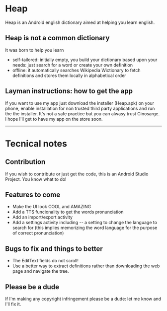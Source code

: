 # Heap
Heap is an Android english dictionary aimed at helping you learn english.

## Heap is not a common dictionary
It was born to help you learn
- self-tailored: initially empty, you build your dictionary based upon your needs: just search for a word or create your own definition
- offline: it automatically searches Wikipedia Wictionary to fetch definitions and stores them locally in alphabetical order

## Layman instructions: how to get the app
If you want to use my app just download the installer (Heap.apk) on your phone, enable installation for non trusted third party applications and run the the installer. It's not a safe practice but you can alwasy trust Cinosarge. I hope I'll get to have my app on the store soon.

****

# Tecnical notes

## Contribution
If you wish to contribute or just get the code, this is an Android Studio Project. You know what to do!

## Features to come
- Make the UI look COOL and AMAZING
- Add a TTS funcionality to get the words pronunciation
- Add an import/export activity
- Add a settings activity including
-- a setting to change the language to search for (this implies memorizing the word language for the purpose of correct pronunciation)

## Bugs to fix and things to better
- The EditText fields do not scroll!
- Use a better way to extract definitions rather than downloading the web page and navigate the tree.

## Please be a dude
If I'm making any copyright infringement please be a dude: let me know and I'll fix it.

